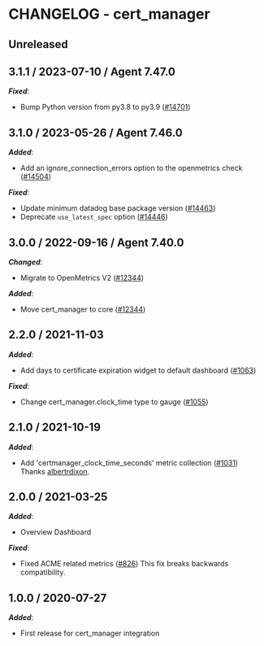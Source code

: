 # CHANGELOG - cert_manager

## Unreleased

## 3.1.1 / 2023-07-10 / Agent 7.47.0

***Fixed***:

* Bump Python version from py3.8 to py3.9 ([#14701](https://github.com/DataDog/integrations-core/pull/14701))

## 3.1.0 / 2023-05-26 / Agent 7.46.0

***Added***:

* Add an ignore_connection_errors option to the openmetrics check ([#14504](https://github.com/DataDog/integrations-core/pull/14504))

***Fixed***:

* Update minimum datadog base package version ([#14463](https://github.com/DataDog/integrations-core/pull/14463))
* Deprecate `use_latest_spec` option ([#14446](https://github.com/DataDog/integrations-core/pull/14446))

## 3.0.0 / 2022-09-16 / Agent 7.40.0

***Changed***:

* Migrate to OpenMetrics V2 ([#12344](https://github.com/DataDog/integrations-core/pull/12344))

***Added***:

* Move cert_manager to core ([#12344](https://github.com/DataDog/integrations-core/pull/12344))

## 2.2.0 / 2021-11-03

***Added***:

* Add days to certificate expiration widget to default dashboard ([#1063](https://github.com/DataDog/integrations-extras/pull/1063))

***Fixed***:

* Change cert_manager.clock_time type to gauge ([#1055](https://github.com/DataDog/integrations-extras/pull/1055))

## 2.1.0 / 2021-10-19

***Added***:

* Add 'certmanager_clock_time_seconds' metric collection ([#1031](https://github.com/DataDog/integrations-extras/pull/1031)) Thanks [albertrdixon](https://github.com/albertrdixon).

## 2.0.0 / 2021-03-25

***Added***:

* Overview Dashboard

***Fixed***:

* Fixed ACME related metrics ([#826](https://github.com/DataDog/integrations-extras/pull/826)) This fix breaks backwards compatibility.

## 1.0.0 / 2020-07-27

***Added***:

* First release for cert_manager integration

 